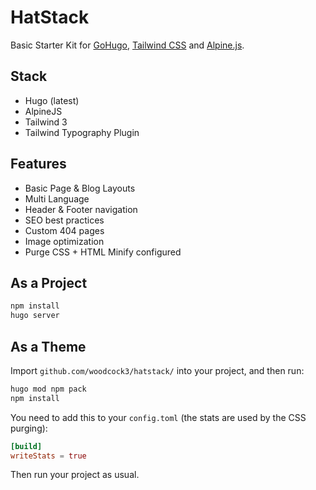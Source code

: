 # HatStack

Basic Starter Kit for [GoHugo](https://gohugo.io/), [Tailwind CSS](https://www.tailwindcss.com) and [Alpine.js](https://alpinejs.dev/).

## Stack

- Hugo (latest)
- AlpineJS
- Tailwind 3
- Tailwind Typography Plugin

## Features

- Basic Page & Blog Layouts
- Multi Language 
- Header & Footer navigation
- SEO best practices
- Custom 404 pages
- Image optimization
- Purge CSS + HTML Minify configured

## As a Project

```bash
npm install
hugo server
```

## As a Theme

Import `github.com/woodcock3/hatstack/` into your project, and then run:

```bash
hugo mod npm pack
npm install
```

You need to add this to your `config.toml` (the stats are used by the CSS purging):

```toml
[build]
writeStats = true
```

Then run your project as usual.
